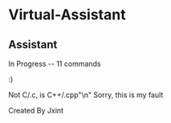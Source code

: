 # Virtual-Assistant
## Assistant
In Progress -- 11 commands

:)

Not C/.c, is C++/.cpp"\n"
Sorry, this is my fault

Created By Jxint
